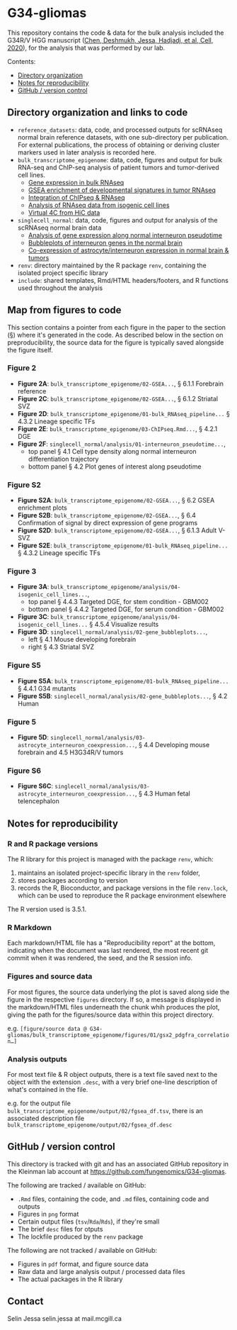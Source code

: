
# G34-gliomas

This repository contains the code & data for the bulk analysis included
the G34R/V HGG manuscript ([Chen, Deshmukh, Jessa, Hadjadj, et al, Cell, 2020](https://doi.org/10.1016/j.cell.2020.11.012)),
for the analysis that was performed by our lab.

Contents:

* [Directory organization](https://github.com/fungenomics/G34-gliomas#directory-organization)
* [Notes for reproducibility](https://github.com/fungenomics/G34-gliomas#notes-for-reproducibility)
* [GitHub / version control](https://github.com/fungenomics/G34-gliomas#github--version-control)


## Directory organization and links to code

* `reference_datasets`: data, code, and processed outputs for scRNAseq
normal brain reference datasets, with one sub-directory per publication.
For external publications, the process
of obtaining or deriving cluster markers used in later analysis is recorded here.
* `bulk_transcriptome_epigenome`: data, code, figures and output for 
bulk RNA-seq and ChIP-seq analysis of patient tumors and tumor-derived cell lines.  
    + [Gene expression in bulk RNAseq](https://fungenomics.github.io/G34-gliomas/bulk_transcriptome_epigenome/analysis/01-bulk_RNAseq_pipeline.html)
    + [GSEA enrichment of developmental signatures in tumor RNAseq](https://fungenomics.github.io/G34-gliomas/bulk_transcriptome_epigenome/analysis/02-GSEA.html)
    + [Integration of ChIPseq & RNAseq](https://fungenomics.github.io/G34-gliomas/bulk_transcriptome_epigenome/analysis/03-ChIPseq.html)
    + [Analysis of RNAseq data from isogenic cell lines](https://fungenomics.github.io/G34-gliomas/bulk_transcriptome_epigenome/analysis/04-isogenic_cell_lines.html)
    + [Virtual 4C from HiC data](https://fungenomics.github.io/G34-gliomas/bulk_transcriptome_epigenome/analysis/05-4C.html)
* `singlecell_normal`: data, code, figures and output for analysis of the scRNAseq
normal brain data
    + [Analysis of gene expression along normal interneuron pseudotime](https://fungenomics.github.io/G34-gliomas/singlecell_normal/analysis/01-interneuron_pseudotime.html)
    + [Bubbleplots of interneuron genes in the normal brain](https://fungenomics.github.io/G34-gliomas/singlecell_normal/analysis/02-gene_bubbleplots.html)
    + [Co-expression of astrocyte/interneuron expression in normal brain & tumors](https://fungenomics.github.io/G34-gliomas/singlecell_normal/analysis/03-astrocyte_interneuron_coexpression.html)
* `renv`: directory maintained by the R package `renv`, containing the isolated
project specific library
* `include`: shared templates, Rmd/HTML headers/footers, and R functions used
throughout the analysis

## Map from figures to code

This section contains a pointer from each figure in the paper to the section (§) where it's generated in the code.
As described below in the section on preproducibility, the source data for the figure is
typically saved alongside the figure itself.

### Figure 2

- **Figure 2A**: `bulk_transcriptome_epigenome/02-GSEA...`, § 6.1.1 Forebrain reference
- **Figure 2C**: `bulk_transcriptome_epigenome/02-GSEA...`, § 6.1.2 Striatal SVZ
- **Figure 2D**: `bulk_transcriptome_epigenome/01-bulk_RNAseq_pipeline...` § 4.3.2 Lineage specific TFs
- **Figure 2E**: `bulk_transcriptome_epigenome/03-ChIPseq.Rmd...`, § 4.2.1 DGE
- **Figure 2F**: `singlecell_normal/analysis/01-interneuron_pseudotime...`,
    - top panel § 4.1 Cell type density along normal interneuron differentiation trajectory
    - bottom panel § 4.2 Plot genes of interest along pseudotime

### Figure S2

- **Figure S2A**: `bulk_transcriptome_epigenome/02-GSEA...`, § 6.2 GSEA enrichment plots
- **Figure S2B**: `bulk_transcriptome_epigenome/02-GSEA...`, § 6.4 Confirmation of signal by direct expression of gene programs
- **Figure S2D**: `bulk_transcriptome_epigenome/02-GSEA...`, § 6.1.3 Adult V-SVZ
- **Figure S2E**: `bulk_transcriptome_epigenome/01-bulk_RNAseq_pipeline...` § 4.3.2 Lineage specific TFs

### Figure 3

- **Figure 3A**: `bulk_transcriptome_epigenome/analysis/04-isogenic_cell_lines...`,
    - top panel § 4.4.3 Targeted DGE, for stem condition - GBM002
    - bottom panel § 4.4.2 Targeted DGE, for serum condition - GBM002
- **Figure 3C**: `bulk_transcriptome_epigenome/analysis/04-isogenic_cell_lines...` § 4.5.4 Visualize results
- **Figure 3D**: `singlecell_normal/analysis/02-gene_bubbleplots...`,
    - left § 4.1 Mouse developing forebrain
    - right § 4.3 Striatal SVZ

### Figure S5

- **Figure S5A**: `bulk_transcriptome_epigenome/01-bulk_RNAseq_pipeline...` § 4.4.1 G34 mutants
- **Figure S5B**: `singlecell_normal/analysis/02-gene_bubbleplots...`, § 4.2 Human



### Figure 5

- **Figure 5D**: `singlecell_normal/analysis/03-astrocyte_interneuron_coexpression...`, § 4.4 Developing mouse forebrain and 4.5 H3G34R/V tumors


### Figure S6

- **Figure S6C**: `singlecell_normal/analysis/03-astrocyte_interneuron_coexpression...`, § 4.3 Human fetal telencephalon


## Notes for reproducibility

### R and R package versions

The R library for this project is managed with the package `renv`,
which:

1. maintains an isolated project-specific library in the `renv` folder,
2. stores packages according to version
3. records the R, Bioconductor, and package versions in the file `renv.lock`, which
can be used to reproduce the R package environment elsewhere

The R version used is 3.5.1.


### R Markdown

Each markdown/HTML file has a "Reproducibility report" at the bottom, indicating
when the document was last rendered, the most recent git commit when it was rendered,
the seed, and the R session info.


### Figures and source data

For most figures, the source data underlying the plot is saved along side the figure
in the respective `figures` directory. If so, a message is displayed
in the markdown/HTML files underneath the chunk whih produces the plot,
giving the path for the figures/source data within this project directory.

e.g. `[figure/source data @ G34-gliomas/bulk_transcriptome_epigenome/figures/01/gsx2_pdgfra_correlation…]`


### Analysis outputs

For most text file & R object outputs, there is a text file saved next to the object
with the extension `.desc`, with a very brief one-line description of what's contained in the file.

e.g. for the output file `bulk_transcriptome_epigenome/output/02/fgsea_df.tsv`,
there is an associated description file `bulk_transcriptome_epigenome/output/02/fgsea_df.desc`



## GitHub / version control

This directory is tracked with git and has an associated GitHub repository in the Kleinman
lab account at https://github.com/fungenomics/G34-gliomas.

The following are tracked / available on GitHub:

* `.Rmd` files, containing the code, and `.md` files, containing code and outputs
* Figures in `png` format
* Certain output files (`tsv`/`Rda`/`Rds`), if they're small
* The brief `desc` files for otputs
* The lockfile produced by the `renv` package

The following are not tracked / available on GitHub:

* Figures in `pdf` format, and figure source data
* Raw data and large analysis output / processed data files
* The actual packages in the R library 

## Contact

Selin Jessa
selin.jessa at mail.mcgill.ca
